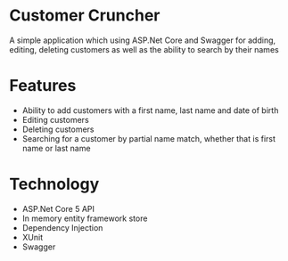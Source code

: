 # Customer Cruncher
A simple application which using ASP.Net Core and Swagger for adding, editing, deleting customers as well as the ability to search by their names

# Features
- Ability to add customers with a first name, last name and date of birth
- Editing customers
- Deleting customers
- Searching for a customer by partial name match, whether that is first name or last name

# Technology
- ASP.Net Core 5 API
- In memory entity framework store
- Dependency Injection
- XUnit
- Swagger
